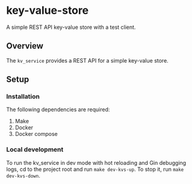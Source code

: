 # key-value-store

A simple REST API key-value store with a test client.

## Overview

The `kv_service` provides a REST API for a simple key-value store.

## Setup

### Installation

The following dependencies are required:

1. Make
2. Docker
3. Docker compose

### Local development

To run the kv_service in dev mode with hot reloading and Gin debugging logs, cd to the project root and run `make dev-kvs-up`. To stop it, run `make dev-kvs-down`.
